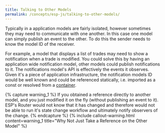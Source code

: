 ```yaml
---
title: Talking to Other Models
permalink: /concepts/esp-js/talking-to-other-models/
---
```

Typically in a application models are fairly isolated, however sometimes they may need to communicate with one another.
In this case one model can simply publish an event to the other.
To do this the sender needs to know the model ID of the receiver.

For example, a model that displays a list of trades may need to show a notification when a trade is modified. 
You could solve this by having an application wide notification model, other models could publish notifications to it.
The notifications model's API is effectively the events it observes.    
Given it's a piece of application infrastructure, the notification models ID would be well known and could be referenced statically, i.e. imported as a const or resolved from a [container](../04-esp-js-di/01-index.md).

{% capture warning_1 %}
If you obtained a reference directly to another model, and you just modified it on the fly (without publishing an event to it).
ESP's Router would not know that it has changed and therefore would not be able to run it's state change workflow and ultimately notify observers of the change. 
{% endcapture %}
{% include callout-warning.html content=warning_1 title="Why Not Just Take a Reference on the Other Model" %}